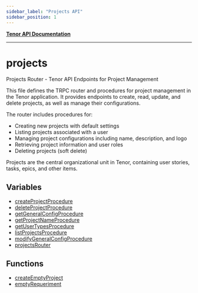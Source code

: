 ```yaml
---
sidebar_label: "Projects API"
sidebar_position: 1
---
```


[**Tenor API Documentation**](../README.md)

***

# projects

Projects Router - Tenor API Endpoints for Project Management

This file defines the TRPC router and procedures for project management in the Tenor application.
It provides endpoints to create, read, update, and delete projects, as well as manage their configurations.

The router includes procedures for:
- Creating new projects with default settings
- Listing projects associated with a user
- Managing project configurations including name, description, and logo
- Retrieving project information and user roles
- Deleting projects (soft delete)

Projects are the central organizational unit in Tenor, containing user stories, tasks, epics, and other items.

## Variables

- [createProjectProcedure](variables/createProjectProcedure.md)
- [deleteProjectProcedure](variables/deleteProjectProcedure.md)
- [getGeneralConfigProcedure](variables/getGeneralConfigProcedure.md)
- [getProjectNameProcedure](variables/getProjectNameProcedure.md)
- [getUserTypesProcedure](variables/getUserTypesProcedure.md)
- [listProjectsProcedure](variables/listProjectsProcedure.md)
- [modifyGeneralConfigProcedure](variables/modifyGeneralConfigProcedure.md)
- [projectsRouter](variables/projectsRouter.md)

## Functions

- [createEmptyProject](functions/createEmptyProject.md)
- [emptyRequeriment](functions/emptyRequeriment.md)
